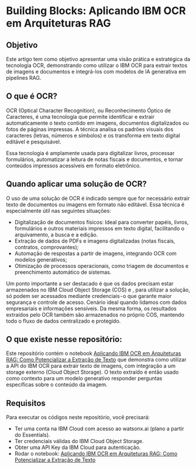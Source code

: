 # Building Blocks: Aplicando IBM OCR em Arquiteturas RAG

## Objetivo

Este artigo tem como objetivo apresentar uma visão prática e estratégica da tecnologia OCR, demonstrando como utilizar o IBM OCR para extrair textos de imagens e documentos e integrá-los com modelos de IA generativa em pipelines RAG.

## O que é OCR?

OCR (Optical Character Recognition), ou Reconhecimento Óptico de Caracteres, é uma tecnologia que permite identificar e extrair automaticamente o texto contido em imagens, documentos digitalizados ou fotos de páginas impressas. A técnica analisa os padrões visuais dos caracteres (letras, números e símbolos) e os transforma em texto digital editável e pesquisável.

Essa tecnologia é amplamente usada para digitalizar livros, processar formulários, automatizar a leitura de notas fiscais e documentos, e tornar conteúdos impressos acessíveis em formato eletrônico.


## Quando aplicar uma solução de OCR?

O uso de uma solução de OCR é indicado sempre que for necessário extrair texto de documentos ou imagens em formato não editável. Essa técnica é especialmente útil nas seguintes situações:

- Digitalização de documentos físicos: Ideal para converter papéis, livros, formulários e outros materiais impressos em texto digital, facilitando o arquivamento, a busca e a edição.
- Extração de dados de PDFs e imagens digitalizadas (notas fiscais, contratos, comprovantes);
- Automação de respostas a partir de imagens, integrando OCR com modelos generativos;
- Otimização de processos operacionais, como triagem de documentos e preenchimento automático de sistemas.

Um ponto importante a ser destacado é que os dados precisam estar armazenados no IBM Cloud Object Storage (COS) e , para utilizar a solução, só podem ser acessados mediante credenciais - o que garante maior segurança e controle de acesso. Cenário ideal quando lidamos com dados empresariais e informações sensíveis. Da mesma forma, os resultados extraídos pelo OCR também são armazenados no próprio COS, mantendo todo o fluxo de dados centralizado e protegido.

## O que existe nesse repositório:

Este repositório contém o notebook [Aplicando IBM OCR em Arquiteturas RAG: Como Potencializar a Extração de Texto](https://github.com/laurapellizari/watsonx-ai-iocr/blob/main/Aplicando%20IBM%20OCR%20em%20Arquiteturas%20RAG%3A%20Como%20Potencializar%20a%20Extra%C3%A7%C3%A3o%20de%20Textos.ipynb) que demonstra como utilizar a API do IBM OCR para extrair texto de imagens, com integração a um storage externo (Cloud Object Storage). O texto extraído é então usado como contexto para um modelo generativo responder perguntas específicas sobre o conteúdo da imagem.

## Requisitos

Para executar os códigos neste repositório, você precisará:

- Ter uma conta na IBM Cloud com acesso ao watsonx.ai (plano a partir do Essentials).
- Ter credenciais válidas do IBM Cloud Object Storage.
- Obter uma API Key da IBM Cloud para autenticação.
- Rodar o notebook: [Aplicando IBM OCR em Arquiteturas RAG: Como Potencializar a Extração de Texto](https://github.com/laurapellizari/watsonx-ai-iocr/blob/main/Aplicando%20IBM%20OCR%20em%20Arquiteturas%20RAG%3A%20Como%20Potencializar%20a%20Extra%C3%A7%C3%A3o%20de%20Textos.ipynb)

